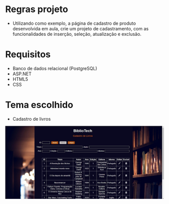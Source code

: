# Regras projeto
* Utilizando como exemplo, a página de cadastro de produto desenvolvida em aula, crie um projeto
de cadastramento, com as funcionalidades de inserção, seleção,
atualização e exclusão. 

# Requisitos
* Banco de dados relacional (PostgreSQL)
* ASP.NET
* HTML5
* CSS

# Tema escolhido
* Cadastro de livros

<img src="index.jpeg">

